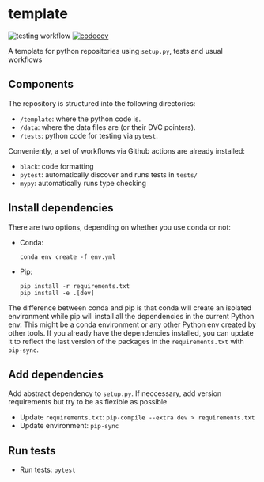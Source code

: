 # template
![testing workflow](https://github.com/Komorebi-AI/python-template/actions/workflows/test.yml/badge.svg)
[![codecov](https://codecov.io/gh/Komorebi-AI/python-template/branch/main/graph/badge.svg?token=DQXLBOUDPX)](https://codecov.io/gh/Komorebi-AI/python-template)

A template for python repositories using `setup.py`, tests and usual workflows

## Components

The repository is structured into the following directories:

- `/template`: where the python code is.
- `/data`: where the data files are (or their DVC pointers).
- `/tests`: python code for testing via `pytest`.

Conveniently, a set of workflows via Github actions are already installed:

- `black`: code formatting
- `pytest`: automatically discover and runs tests in `tests/`
- `mypy`: automatically runs type checking

## Install dependencies

There are two options, depending on whether you use conda or not:

- Conda: 
  ```
  conda env create -f env.yml
  ```

- Pip: 
  ```
  pip install -r requirements.txt
  pip install -e .[dev]
  ```

The difference between conda and pip is that conda will create an isolated environment while pip will install all the dependencies in the current Python env. This might be a conda environment or any other Python env created by other tools. If you already have the dependencies installed, you can update it to reflect the last version of the packages in the `requirements.txt` with `pip-sync`. 

## Add dependencies

Add abstract dependency to `setup.py`. If neccessary, add version requirements but try to be as flexible as possible

- Update `requirements.txt`: `pip-compile --extra dev > requirements.txt`
- Update environment: `pip-sync`

## Run tests

- Run tests: `pytest`


